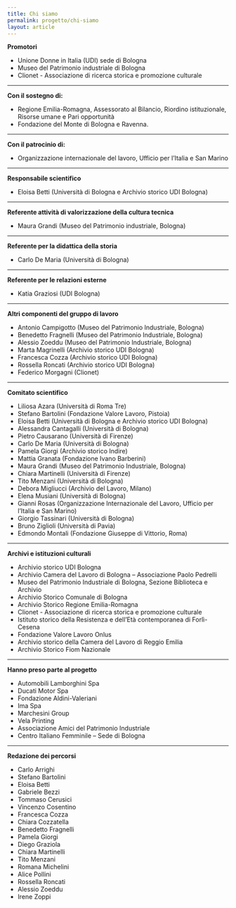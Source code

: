 ```yaml
---
title: Chi siamo
permalink: progetto/chi-siamo
layout: article
---
```


**Promotori**
- Unione Donne in Italia (UDI) sede di Bologna 
- Museo del Patrimonio industriale di Bologna 
- Clionet - Associazione di ricerca storica e promozione culturale

---

**Con il sostegno di:**
- Regione Emilia-Romagna, Assessorato al Bilancio, Riordino istituzionale, Risorse umane e Pari opportunità
- Fondazione del Monte di Bologna e Ravenna. 

---

**Con il patrocinio di:**
- Organizzazione internazionale del lavoro, Ufficio per l’Italia e San Marino

---

**Responsabile scientifico**
- Eloisa Betti (Università di Bologna e Archivio storico UDI Bologna)

---

**Referente attività di valorizzazione della cultura tecnica**
- Maura Grandi (Museo del Patrimonio industriale, Bologna)

---

**Referente per la didattica della storia**
- Carlo De Maria (Università di Bologna)

---

**Referente per le relazioni esterne**
- Katia Graziosi (UDI Bologna)

---

**Altri componenti del gruppo di lavoro**
- Antonio Campigotto (Museo del Patrimonio Industriale, Bologna)
- Benedetto Fragnelli (Museo del Patrimonio Industriale, Bologna)
- Alessio Zoeddu (Museo del Patrimonio Industriale, Bologna)
- Marta Magrinelli (Archivio storico UDI Bologna)
- Francesca Cozza (Archivio storico UDI Bologna)
- Rossella Roncati (Archivio storico UDI Bologna)
- Federico Morgagni (Clionet)

---

**Comitato scientifico**
- Liliosa Azara (Università di Roma Tre)
- Stefano Bartolini (Fondazione Valore Lavoro, Pistoia)
- Eloisa Betti (Università di Bologna e Archivio storico UDI Bologna)
- Alessandra Cantagalli (Università di Bologna)
- Pietro Causarano (Università di Firenze)
- Carlo De Maria (Università di Bologna)
- Pamela Giorgi (Archivio storico Indire)
- Mattia Granata (Fondazione Ivano Barberini)
- Maura Grandi (Museo del Patrimonio Industriale, Bologna)
- Chiara Martinelli (Università di Firenze)
- Tito Menzani (Università di Bologna)
- Debora Migliucci (Archivio del Lavoro, Milano)
- Elena Musiani (Università di Bologna)
- Gianni Rosas (Organizzazione Internazionale del Lavoro, Ufficio per l’Italia e San Marino)
- Giorgio Tassinari (Università di Bologna)
- Bruno Ziglioli (Università di Pavia)
- Edmondo Montali (Fondazione Giuseppe di Vittorio, Roma)

---

**Archivi e istituzioni culturali**
- Archivio storico UDI Bologna
- Archivio Camera del Lavoro di Bologna – Associazione Paolo Pedrelli
- Museo del Patrimonio Industriale di Bologna, Sezione Biblioteca e Archivio
- Archivio Storico Comunale di Bologna
- Archivio Storico Regione Emilia-Romagna
- Clionet - Associazione di ricerca storica e promozione culturale 
- Istituto storico della Resistenza e dell’Età contemporanea di Forlì-Cesena
- Fondazione Valore Lavoro Onlus
- Archivio storico della Camera del Lavoro di Reggio Emilia
- Archivio Storico Fiom Nazionale

---

**Hanno preso parte al progetto**
- Automobili Lamborghini Spa
- Ducati Motor Spa
- Fondazione Aldini-Valeriani 
- Ima Spa
- Marchesini Group
- Vela Printing
- Associazione Amici del Patrimonio Industriale
- Centro Italiano Femminile – Sede di Bologna

---

**Redazione dei percorsi**
- Carlo Arrighi
- Stefano Bartolini
- Eloisa Betti
- Gabriele Bezzi
- Tommaso Cerusici
- Vincenzo Cosentino
- Francesca Cozza
- Chiara Cozzatella
- Benedetto Fragnelli
- Pamela Giorgi
- Diego Graziola
- Chiara Martinelli
- Tito Menzani
- Romana Michelini
- Alice Pollini
- Rossella Roncati
- Alessio Zoeddu
- Irene Zoppi

